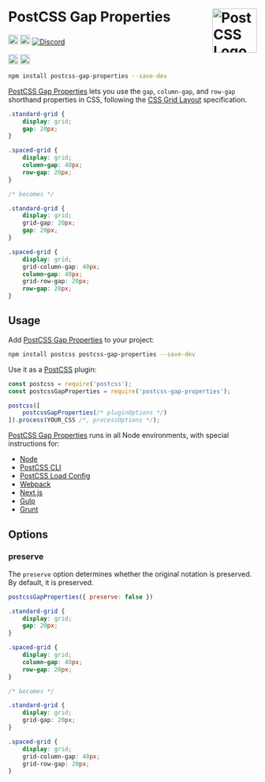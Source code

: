 # PostCSS Gap Properties [<img src="https://postcss.github.io/postcss/logo.svg" alt="PostCSS Logo" width="90" height="90" align="right">][PostCSS]

[<img alt="npm version" src="https://img.shields.io/npm/v/postcss-gap-properties.svg" height="20">][npm-url] [<img alt="Build Status" src="https://github.com/csstools/postcss-plugins/actions/workflows/test.yml/badge.svg?branch=main" height="20">][cli-url] [<img alt="Discord" src="https://shields.io/badge/Discord-5865F2?logo=discord&logoColor=white">][discord]<br><br>[<img alt="Baseline Status" src="https://cssdb.org/images/badges-baseline/gap-properties.svg" height="20">][css-url] [<img alt="CSS Standard Status" src="https://cssdb.org/images/badges/gap-properties.svg" height="20">][css-url] 

```bash
npm install postcss-gap-properties --save-dev
```

[PostCSS Gap Properties] lets you use the `gap`, `column-gap`, and `row-gap`
shorthand properties in CSS, following the [CSS Grid Layout] specification.

```css
.standard-grid {
	display: grid;
	gap: 20px;
}

.spaced-grid {
	display: grid;
	column-gap: 40px;
	row-gap: 20px;
}

/* becomes */

.standard-grid {
	display: grid;
	grid-gap: 20px;
	gap: 20px;
}

.spaced-grid {
	display: grid;
	grid-column-gap: 40px;
	column-gap: 40px;
	grid-row-gap: 20px;
	row-gap: 20px;
}
```

## Usage

Add [PostCSS Gap Properties] to your project:

```bash
npm install postcss postcss-gap-properties --save-dev
```

Use it as a [PostCSS] plugin:

```js
const postcss = require('postcss');
const postcssGapProperties = require('postcss-gap-properties');

postcss([
	postcssGapProperties(/* pluginOptions */)
]).process(YOUR_CSS /*, processOptions */);
```

[PostCSS Gap Properties] runs in all Node environments, with special
instructions for:

- [Node](INSTALL.md#node)
- [PostCSS CLI](INSTALL.md#postcss-cli)
- [PostCSS Load Config](INSTALL.md#postcss-load-config)
- [Webpack](INSTALL.md#webpack)
- [Next.js](INSTALL.md#nextjs)
- [Gulp](INSTALL.md#gulp)
- [Grunt](INSTALL.md#grunt)

## Options

### preserve

The `preserve` option determines whether the original notation
is preserved. By default, it is preserved.

```js
postcssGapProperties({ preserve: false })
```

```css
.standard-grid {
	display: grid;
	gap: 20px;
}

.spaced-grid {
	display: grid;
	column-gap: 40px;
	row-gap: 20px;
}

/* becomes */

.standard-grid {
	display: grid;
	grid-gap: 20px;
}

.spaced-grid {
	display: grid;
	grid-column-gap: 40px;
	grid-row-gap: 20px;
}
```

[cli-url]: https://github.com/csstools/postcss-plugins/actions/workflows/test.yml?query=workflow/test
[css-url]: https://cssdb.org/#gap-properties
[discord]: https://discord.gg/bUadyRwkJS
[npm-url]: https://www.npmjs.com/package/postcss-gap-properties

[PostCSS]: https://github.com/postcss/postcss
[PostCSS Gap Properties]: https://github.com/csstools/postcss-plugins/tree/main/plugins/postcss-gap-properties
[CSS Grid Layout]: https://www.w3.org/TR/css-grid-1/#gutters
